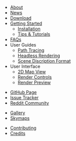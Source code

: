 * [About](index.html)
* [News](news.html)
* <a href="download.html" class="download">Download</a>
* [Getting Started](getting_started.html)
    * [Installation](install.html)
    * [Tips & Tutorials](tips_tutorials.html)
* [FAQs](faqs.html)
* User Guides
    * [Path Tracing](path_tracing.html)
    * [Headless Rendering](headless.html)
    * [Scene Discription Format](scene_format.html)
* User Interface
    * [2D Map View](2d_map_view.html)
    * [Render Controls](render_controls.html)
    * [Render Preview](render_preview.html)

<div class="hr-padded"></div>

* [GitHub Page](http://github.com/llbit/chunky)
* [Issue Tracker](http://github.com/llbit/chunky/issues)
* [Reddit Community](http://www.reddit.com/r/chunky)

<div class="hr-padded"></div>

* [Gallery](gallery.html)
* [Skymaps](skymaps.html)

<div class="hr-padded"></div>

* [Contributing](contributing.html)
* [Credits](credits.html)
